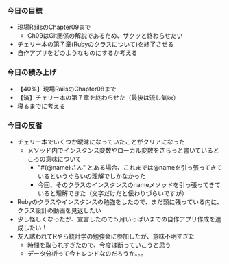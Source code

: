 ### 今日の目標
- 現場RailsのChapter09まで
  - Ch09はGit関係の解説であるため、サクッと終わらせたい
- チェリー本の第７章(Rubyのクラスについて)を終了させる
- 自作アプリをどのようなものにするか考える

### 今日の積み上げ
- 【40%】現場RailsのChapter08まで
- 【済】チェリー本の第７章を終わらせた（最後は流し気味）
- 寝るまでに考える

### 今日の反省
- チェリー本でいくつか曖昧になっていたことがクリアになった
  - メソッド内でインスタンス変数やローカル変数をさらっと書いているところの意味について
    - "#{@name}さん" とある場合、これまでは@nameを引っ張ってきているというぐらいの理解でしかなかった
    - 今回、そのクラスのインスタンスのnameメソッドを引っ張ってきていると理解できた（文字だけだと伝わりづらいですが） 
- Rubyのクラスやインスタンスの勉強をしたので、まだ頭に残っている内に、クラス設計の動画を見返したい
- 少し怪しくなったが、宣言したので５月いっぱいまでの自作アプリ作成を達成したい！
- 友人誘われてRやら統計学の勉強会に参加したが、意味不明すぎた
  - 時間を取られすぎたので、今度は断っていこうと思う
  - データ分析って今トレンドなのだろうか。。。